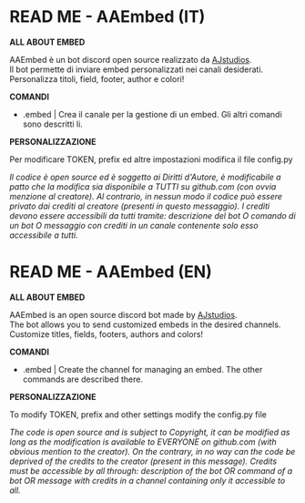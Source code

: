 # READ ME - AAEmbed (IT)


**ALL ABOUT EMBED**

AAEmbed è un bot discord open source realizzato da [AJstudios](https://discord.io/AJstudios). \
Il bot permette di inviare embed personalizzati nei canali desiderati. \
Personalizza titoli, field, footer, author e colori!

**COMANDI**

- .embed | Crea il canale per la gestione di un embed. Gli altri comandi sono descritti li.

**PERSONALIZZAZIONE**

Per modificare TOKEN, prefix ed altre impostazioni modifica il file config.py 

*Il codice è open source ed è soggetto ai Diritti d'Autore, è modificabile a patto che la modifica sia disponibile a TUTTI su github.com (con ovvia menzione al creatore). Al contrario, in nessun modo il codice può essere privato dai crediti al creatore (presenti in questo messaggio). I crediti devono essere accessibili da tutti tramite: descrizione del bot O comando di un bot O messaggio con crediti in un canale contenente solo esso accessibile a tutti.*

# READ ME - AAEmbed (EN)


**ALL ABOUT EMBED**

AAEmbed is an open source discord bot made by [AJstudios](https://discord.io/AJstudios). \
The bot allows you to send customized embeds in the desired channels. \
Customize titles, fields, footers, authors and colors!

**COMANDI**

- .embed | Create the channel for managing an embed. The other commands are described there.

**PERSONALIZZAZIONE**

To modify TOKEN, prefix and other settings modify the config.py file 

*The code is open source and is subject to Copyright, it can be modified as long as the modification is available to EVERYONE on github.com (with obvious mention to the creator). On the contrary, in no way can the code be deprived of the credits to the creator (present in this message). Credits must be accessible by all through: description of the bot OR command of a bot OR message with credits in a channel containing only it accessible to all.*
